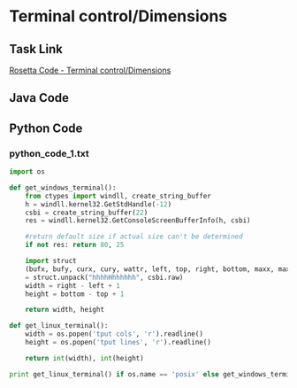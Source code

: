 # Terminal control/Dimensions

## Task Link
[Rosetta Code - Terminal control/Dimensions](https://rosettacode.org/wiki/Terminal_control/Dimensions)

## Java Code
## Python Code
### python_code_1.txt
```python
import os

def get_windows_terminal():
    from ctypes import windll, create_string_buffer
    h = windll.kernel32.GetStdHandle(-12)
    csbi = create_string_buffer(22)
    res = windll.kernel32.GetConsoleScreenBufferInfo(h, csbi)

    #return default size if actual size can't be determined
    if not res: return 80, 25 

    import struct
    (bufx, bufy, curx, cury, wattr, left, top, right, bottom, maxx, maxy)\
    = struct.unpack("hhhhHhhhhhh", csbi.raw)
    width = right - left + 1
    height = bottom - top + 1

    return width, height

def get_linux_terminal():
    width = os.popen('tput cols', 'r').readline()
    height = os.popen('tput lines', 'r').readline()

    return int(width), int(height)

print get_linux_terminal() if os.name == 'posix' else get_windows_terminal()

```

